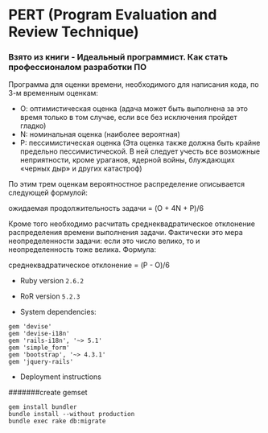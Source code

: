 # PERT (Program Evaluation and Review Technique) 

### Взято из книги - Идеальный программист. Как стать профессионалом разработки ПО

Программа для оценки времени, необходимого для написания кода, по 3-м временным оценкам:
- О: оптимистическая оценка (адача может быть выполнена за это время только в том случае, если все без исключения пройдет гладко)
- N: номинальная оценка (наиболее вероятная)
- P: пессимистическая оценка (Эта оценка также должна быть крайне предельно пессимистической. В ней следует учесть все возможные неприятности, кроме ураганов, ядерной войны, блуждающих «черных дыр» и других катастроф)

По этим трем оценкам вероятностное распределение описывается следующей формулой:

ожидаемая продолжительность задачи = (O + 4N + P)/6

Кроме того необходимо расчитать среднеквадратическое отклонение распределения времени выполнения задачи. Фактически это мера неопределенности задачи: если это число велико, то и неопределенность тоже велика. Формула:

среднеквадратическое отклонение = (P - O)/6


* Ruby version `2.6.2`

* RoR version `5.2.3`

* System dependencies:
 ```
gem 'devise'
gem 'devise-i18n'
gem 'rails-i18n', '~> 5.1'
gem 'simple_form'
gem 'bootstrap', '~> 4.3.1'
gem 'jquery-rails'
 ```

* Deployment instructions

#######create gemset

```
gem install bundler
bundle install --without production
bundle exec rake db:migrate
```

